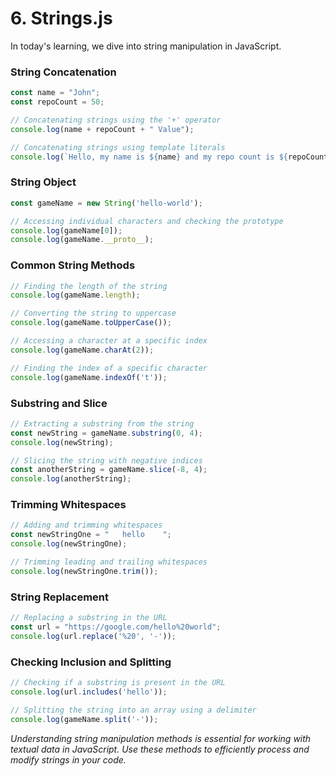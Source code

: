 # 6. Strings.js

In today's learning, we dive into string manipulation in JavaScript.

### String Concatenation

```javascript
const name = "John";
const repoCount = 50;

// Concatenating strings using the '+' operator
console.log(name + repoCount + " Value");

// Concatenating strings using template literals
console.log(`Hello, my name is ${name} and my repo count is ${repoCount}`);
```

### String Object

```javascript
const gameName = new String('hello-world');

// Accessing individual characters and checking the prototype
console.log(gameName[0]);
console.log(gameName.__proto__);
```

### Common String Methods

```javascript
// Finding the length of the string
console.log(gameName.length);

// Converting the string to uppercase
console.log(gameName.toUpperCase());

// Accessing a character at a specific index
console.log(gameName.charAt(2));

// Finding the index of a specific character
console.log(gameName.indexOf('t'));
```

### Substring and Slice

```javascript
// Extracting a substring from the string
const newString = gameName.substring(0, 4);
console.log(newString);

// Slicing the string with negative indices
const anotherString = gameName.slice(-8, 4);
console.log(anotherString);
```

### Trimming Whitespaces

```javascript
// Adding and trimming whitespaces
const newStringOne = "   hello    ";
console.log(newStringOne);

// Trimming leading and trailing whitespaces
console.log(newStringOne.trim());
```

### String Replacement

```javascript
// Replacing a substring in the URL
const url = "https://google.com/hello%20world";
console.log(url.replace('%20', '-'));
```

### Checking Inclusion and Splitting

```javascript
// Checking if a substring is present in the URL
console.log(url.includes('hello'));

// Splitting the string into an array using a delimiter
console.log(gameName.split('-'));
```

_Understanding string manipulation methods is essential for working with textual data in JavaScript. Use these methods to efficiently process and modify strings in your code._
